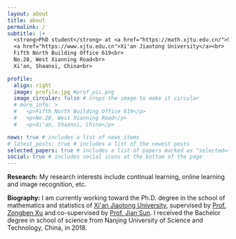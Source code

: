 ```yaml
---
layout: about
title: about
permalink: /
subtitle: |+
  <strong>PhD student</strong> at <a href="https://math.xjtu.edu.cn/">School of Mathematics and Statistics</a><br>
  <a href="https://www.xjtu.edu.cn">Xi'an Jiaotong University</a><br>
  Fifth North Building Office 619<br>
  No.28, West Xianning Road<br>
  Xi'an, Shaanxi, China<br>

profile:
  align: right
  image: profile.jpg #prof_pic.png
  image_circular: false # crops the image to make it circular
  # more_info: >
  #   <p>Fifth North Building Office 619</p>
  #   <p>No.28, West Xianning Road</p>
  #   <p>Xi'an, Shaanxi, China</p>

news: true # includes a list of news items
# latest_posts: true # includes a list of the newest posts
selected_papers: true # includes a list of papers marked as "selected={true}"
social: true # includes social icons at the bottom of the page
---
```

**Research:** My research interests include continual learning, online learning and image recognition, etc.

**Biography:** I am currently working toward the Ph.D. degree in the school of mathematics and statistics of [Xi'an Jiaotong University](https://www.xjtu.edu.cn/), supervised by [Prof. Zongben Xu](https://gr.xjtu.edu.cn/en/web/zbxucn) and co-supervised by [Prof. Jian Sun](https://gr.xjtu.edu.cn/en/web/jiansun). I received the Bachelor degree in school of science from Nanjing University of Science and Technology, China, in 2018.

<!-- Write your biography here. Tell the world about yourself. Link to your favorite [subreddit](http://reddit.com). You can put a picture in, too. The code is already in, just name your picture `prof_pic.jpg` and put it in the `img/` folder.

Put your address / P.O. box / other info right below your picture. You can also disable any of these elements by editing `profile` property of the YAML header of your `_pages/about.md`. Edit `_bibliography/papers.bib` and Jekyll will render your [publications page](/al-folio/publications/) automatically.

Link to your social media connections, too. This theme is set up to use [Font Awesome icons](https://fontawesome.com/) and [Academicons](https://jpswalsh.github.io/academicons/), like the ones below. Add your Facebook, Twitter, LinkedIn, Google Scholar, or just disable all of them. -->
